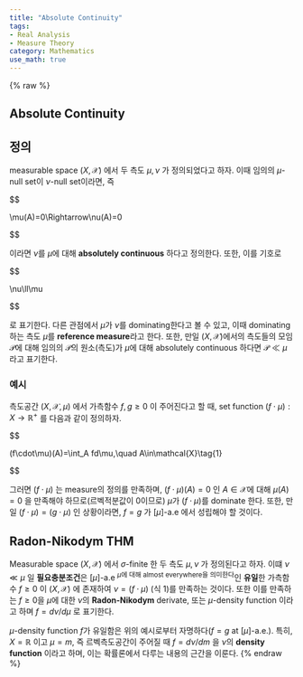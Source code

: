 ```yaml
---
title: "Absolute Continuity"
tags:
- Real Analysis
- Measure Theory
category: Mathematics
use_math: true
---
```

{% raw %}
## Absolute Continuity

## 정의

measurable space $(X,\mathcal{X})$ 에서 두 측도 $\mu,\nu$ 가 정의되었다고 하자. 이때 임의의 $\mu$-null set이 $\nu$-null set이라면, 즉

$$

\mu(A)=0\Rightarrow\nu(A)=0

$$

이라면 $\nu$를 $\mu$에 대해 **absolutely continuous** 하다고 정의한다. 또한, 이를 기호로

$$

\nu\ll\mu

$$

로 표기한다. 다른 관점에서 $\mu$가 $\nu$를 dominating한다고 볼 수 있고, 이때 dominating 하는 측도 $\mu$를 **reference measure**라고 한다. 또한, 만일 $(X,\mathcal{X})$에서의 측도들의 모임 $\mathcal{P}$에 대해 임의의 $\mathcal{P}$의 원소(측도)가 $\mu$에 대해 absolutely continuous 하다면 $\mathcal{P}\ll\mu$ 라고 표기한다.

### 예시

측도공간 $(X,\mathcal{X},\mu)$ 에서 가측함수 $f,g\geq 0$ 이 주어진다고 할 때, set function $(f\cdot \mu):X\to\mathbb{R}^+$ 를 다음과 같이 정의하자.

$$

(f\cdot\mu)(A)=\int_A fd\mu,\quad A\in\mathcal{X}\tag{1}

$$

그러면 $(f\cdot\mu)$ 는 measure의 정의를 만족하며, $(f\cdot\mu)(A)=0$ 인 $A\in\mathcal{X}$에 대해 $\mu(A)=0$ 을 만족해야 하므로(르벡적분값이 0이므로) $\mu$가 $(f\cdot\mu)$를 dominate 한다. 또한, 만일 $(f\cdot\mu)=(g\cdot\mu)$ 인 상황이라면, $f=g$ 가 $[\mu]$-a.e 에서 성립해야 할 것이다.

## Radon-Nikodym THM

Measurable space $(X,\mathcal{X})$ 에서 $\sigma$-finite 한 두 측도 $\mu,\nu$ 가 정의된다고 하자. 이떄 $\nu\ll\mu$ 일 **필요충분조건**은 $[\mu]$-a.e <sup>$\mu$에 대해 almost everywhere을 의미한다</sup>인 **유일**한 가측함수 $f\geq 0$ 이 $(X,\mathcal{X})$ 에 존재하여 $\nu=(f\cdot\mu)$ (식 1)를 만족하는 것이다. 또한 이를 만족하는 $f\geq0$을 $\mu$에 대한 $\nu$의 **Radon-Nikodym** derivate, 또는 $\mu$-density function 이라고 하며 $f=d\nu/d\mu$ 로 표기한다.

$\mu$-density function $f$가 유일함은 위의 예시로부터 자명하다($f=g$ at $[\mu]$-a.e.). 특히, $X=\mathbb{R}$ 이고 $\mu=m$, 즉 르벡측도공간이 주어질 때 $f=d\nu/dm$ 을 $\nu$의 **density function** 이라고 하며, 이는 확률론에서 다루는 내용의 근간을 이룬다.
{% endraw %}